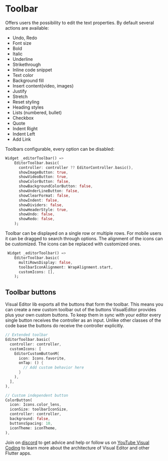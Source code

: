 # Toolbar

Offers users the possibility to edit the text properties. By default several actions are available:

- Undo, Redo
- Font size
- Bold
- Italic
- Underline
- Strikethrough
- Inline code snippet
- Text color
- Background fill
- Insert content(video, images)
- Justify
- Stretch
- Reset styling
- Heading styles
- Lists (numbered, bullet)
- Checkbox
- Quote
- Indent Right
- Indent Left
- Add Link

Toolbars configurable, every option can be disabled:

```dart
Widget _editorToolbar() =>
    EditorToolbar.basic(
      controller: controller ?? EditorController.basic(),
      showImageButton: true,
      showVideoButton: true,
      showColorButton: false,
      showBackgroundColorButton: false,
      showUnderLineButton: false,
      showClearFormat: false,
      showIndent: false,
      showDividers: false,
      showHeaderStyle: true,
      showUndo: false,
      showRedo: false,
    );
```

Toolbar can be displayed on a single row or multiple rows.
For mobile users it can be dragged to search through options.
The alignment of the icons can be customized.
The icons can be replaced with customized ones.

```dart
 Widget _editorToolbar() =>
    EditorToolbar.basic(
      multiRowsDisplay: false,
      toolbarIconAlignment: WrapAlignment.start,
      customIcons: [],
    );
```

## Toolbar buttons

Visual Editor lib exports all the buttons that form the toolbar. This means you can create a new
custom toolbar out of the buttons VisualEditor provides plus your own custom buttons. To keep them
in sync with your editor every single button receives the controller as an input. Unlike other
classes of the code base the buttons do receive the controller explicitly.

```dart
// Extended toolbar
EditorToolbar.basic(
  controller: controller,
  customIcons: [
    EditorCustomButtonM(
      icon: Icons.favorite,
      onTap: () {
        // Add custom behavior here  
      }
    ),
  ],
),

// Custom independent button
ColorButton(
  icon: Icons.color_lens,
  iconSize: toolbarIconSize,
  controller: controller,
  background: false,
  buttonsSpacing: 10,
  iconTheme: iconTheme,
),
```

Join on [discord](https://discord.gg/XpGygmXde4) to get advice and help or follow us
on [YouTube Visual Coding](https://www.youtube.com/channel/UC2-5lfNbbErIds0Iuai8yfA) to learn more
about the architecture of Visual Editor and other Flutter apps.